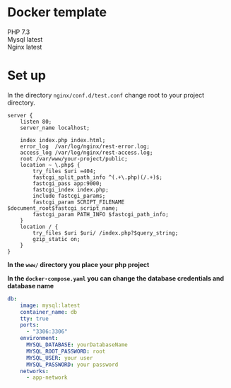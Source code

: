 # Docker template
PHP 7.3 <br>
Mysql latest <br>
Nginx latest

# Set up
In the directory `nginx/conf.d/test.conf` change root to your project directory.
```
server {
    listen 80;
    server_name localhost;

    index index.php index.html;
    error_log  /var/log/nginx/rest-error.log;
    access_log /var/log/nginx/rest-access.log;
    root /var/www/your-project/public;
    location ~ \.php$ {
        try_files $uri =404;
        fastcgi_split_path_info ^(.+\.php)(/.+)$;
        fastcgi_pass app:9000;
        fastcgi_index index.php;
        include fastcgi_params;
        fastcgi_param SCRIPT_FILENAME $document_root$fastcgi_script_name;
        fastcgi_param PATH_INFO $fastcgi_path_info;
    }
    location / {
        try_files $uri $uri/ /index.php?$query_string;
        gzip_static on;
    }
}
```

**In the `www/` directory you place your php project** <br>

**In the `docker-compose.yaml` you can change the database credentials and database name**

```yaml
db:
    image: mysql:latest
    container_name: db
    tty: true
    ports:
      - "3306:3306"
    environment:
      MYSQL_DATABASE: yourDatabaseName
      MYSQL_ROOT_PASSWORD: root
      MYSQL_USER: your user
      MYSQL_PASSWORD: your password
    networks:
      - app-network
```
